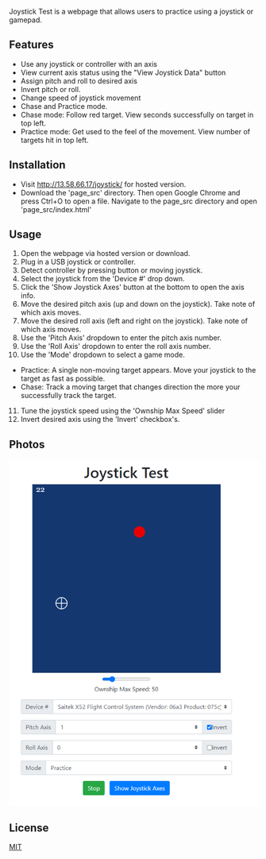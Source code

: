 Joystick Test is a webpage that allows users to practice using a joystick or gamepad.

## Features
* Use any joystick or controller with an axis
* View current axis status using the "View Joystick Data" button
* Assign pitch and roll to desired axis
* Invert pitch or roll.
* Change speed of joystick movement
* Chase and Practice mode.
* Chase mode: Follow red target. View seconds successfully on target in top left.
* Practice mode: Get used to the feel of the movement. View number of targets hit in top left.

## Installation
* Visit http://13.58.66.17/joystick/ for hosted version.
* Download the 'page_src' directory. Then open Google Chrome and press Ctrl+O to open a file. Navigate to the page_src directory and open 'page_src/index.html'


## Usage
1. Open the webpage via hosted version or download.
2. Plug in a USB joystick or controller.
3. Detect controller by pressing button or moving joystick.
4. Select the joystick from the 'Device #' drop down.
5. Click the 'Show Joystick Axes' button at the bottom to open the axis info.
6. Move the desired pitch axis (up and down on the joystick). Take note of which axis moves.
7. Move the desired roll axis (left and right on the joystick). Take note of which axis moves.
8. Use the 'Pitch Axis' dropdown to enter the pitch axis number.
9. Use the 'Roll Axis' dropdown to enter the roll axis number.
10. Use the 'Mode' dropdown to select a game mode.
  * Practice: A single non-moving target appears. Move your joystick to the target as fast as possible.
  * Chase: Track a moving target that changes direction the more your successfully track the target.
11. Tune the joystick speed using the 'Ownship Max Speed' slider
12. Invert desired axis using the 'Invert' checkbox's.

## Photos

![Image of Webpage](./screenshot.png)


## License
[MIT](https://choosealicense.com/licenses/mit/)
